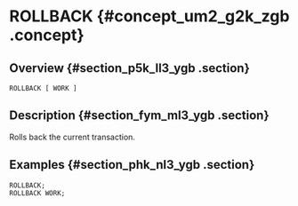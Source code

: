 # ROLLBACK {#concept_um2_g2k_zgb .concept}

## Overview {#section_p5k_ll3_ygb .section}

```
ROLLBACK [ WORK ]
```

## Description {#section_fym_ml3_ygb .section}

Rolls back the current transaction.

## Examples {#section_phk_nl3_ygb .section}

```
ROLLBACK;
ROLLBACK WORK;
```

